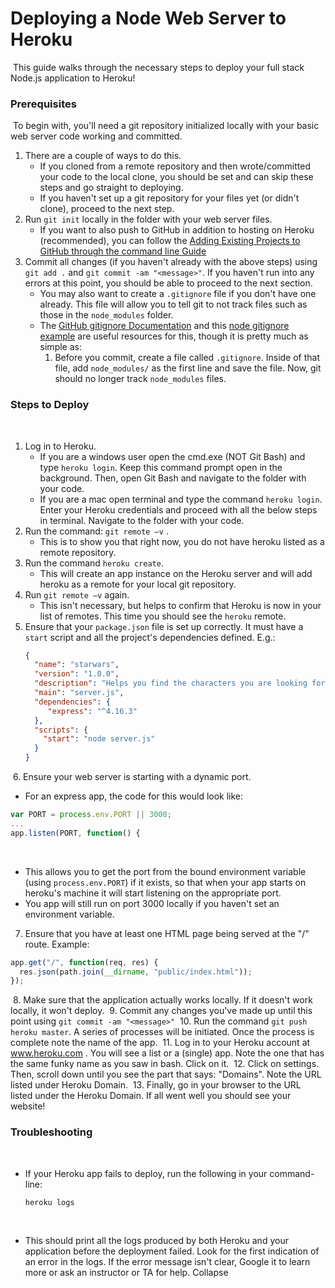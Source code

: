 # Deploying a Node Web Server to Heroku
​
This guide walks through the necessary steps to deploy your full stack Node.js application to Heroku!
​
### Prerequisites
​
To begin with, you'll need a git repository initialized locally with your basic web server code working and committed.
​
1. There are a couple of ways to do this.
​
   * If you cloned from a remote repository and then wrote/committed your code to the local clone, you should be set and can skip these steps and go straight to deploying.
​
   * If you haven't set up a git repository for your files yet (or didn't clone), proceed to the next step.
​
2. Run `git init` locally in the folder with your web server files.
​
   * If you want to also push to GitHub in addition to hosting on Heroku (recommended), you can follow the [Adding Existing Projects to GitHub through the command line Guide](https://help.github.com/articles/adding-an-existing-project-to-github-using-the-command-line/)
​
3. Commit all changes (if you haven't already with the above steps) using `git add .` and `git commit -am "<message>"`. If you haven't run into any errors at this point, you should be able to proceed to the next section.
​
   * You may also want to create a `.gitignore` file if you don't have one already. This file will allow you to tell git to not track files such as those in the `node_modules` folder.
​
   * The [GitHub gitignore Documentation](https://help.github.com/articles/ignoring-files/) and this [node gitignore example](https://github.com/github/gitignore/blob/master/Node.gitignore) are useful resources for this, though it is pretty much as simple as:
​
     1. Before you commit, create a file called `.gitignore`. Inside of that file, add `node_modules/` as the first line and save the file. Now, git should no longer track `node_modules` files.
​
### Steps to Deploy
​
1. Log in to Heroku.
   * If you are a windows user open the cmd.exe (NOT Git Bash) and type `heroku login`. Keep this command prompt open in the background. Then, open Git Bash and navigate to the folder with your code.
​
   * If you are a mac open terminal and type the command `heroku login`. Enter your Heroku credentials and proceed with all the below steps in terminal. Navigate to the folder with your code.
​
2. Run the command: `git remote –v` .
   * This is to show you that right now, you do not have heroku listed as a remote repository.
​
3. Run the command `heroku create`.
   * This will create an app instance on the Heroku server and will add heroku as a remote for your local git repository.
​
4. Run `git remote –v` again.
   * This isn't necessary, but helps to confirm that Heroku is now in your list of remotes. This time you should see the `heroku` remote.
​
5. Ensure that your `package.json` file is set up correctly. It must have a `start` script and all the project's dependencies defined. E.g.:
   ```json
   {
     "name": "starwars",
     "version": "1.0.0",
     "description": "Helps you find the characters you are looking for",
     "main": "server.js",
     "dependencies": {
        "express": "^4.16.3"
     },
     "scripts": {
       "start": "node server.js"
     }
   }
   ```
​
6. Ensure your web server is starting with a dynamic port.
   * For an express app, the code for this would look like:
​
   ```js
   var PORT = process.env.PORT || 3000;
   ...
   app.listen(PORT, function() {
   ```
​
   * This allows you to get the port from the bound environment variable (using `process.env.PORT`) if it exists, so that when your app starts on heroku's machine it will start listening on the appropriate port.
​
   * You app will still run on port 3000 locally if you haven't set an environment variable.
​
7. Ensure that you have at least one HTML page being served at the "/" route. Example:
​
```js
app.get("/", function(req, res) {
  res.json(path.join(__dirname, "public/index.html"));
});
```
​
8. Make sure that the application actually works locally. If it doesn't work locally, it won't deploy.
​
9. Commit any changes you've made up until this point using `git commit -am "<message>"`
​
10. Run the command `git push heroku master`. A series of processes will be initiated. Once the process is complete note the name of the app.
​
11. Log in to your Heroku account at www.heroku.com . You will see a list or a (single) app. Note the one that has the same funky name as you saw in bash. Click on it.
​
12. Click on settings. Then, scroll down until you see the part that says: "Domains". Note the URL listed under Heroku Domain.
​
13. Finally, go in your browser to the URL listed under the Heroku Domain. If all went well you should see your website!
​
​
### Troubleshooting
​
* If your Heroku app fails to deploy, run the following in your command-line:
​
  ```
  heroku logs
  ```
​
  * This should print all the logs produced by both Heroku and your application before the deployment failed. Look for the first indication of an error in the logs. If the error message isn't clear, Google it to learn more or ask an instructor or TA for help.
Collapse




